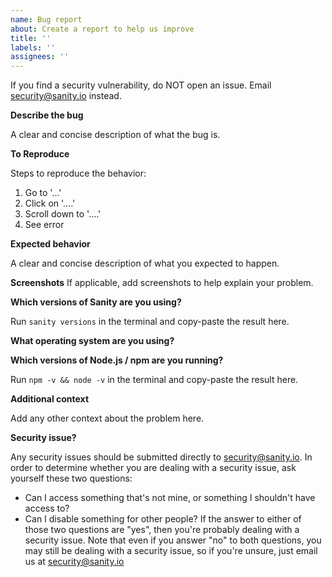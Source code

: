 ```yaml
---
name: Bug report
about: Create a report to help us improve
title: ''
labels: ''
assignees: ''
---
```


If you find a security vulnerability, do NOT open an issue. Email [security@sanity.io](mailto:security@sanity.io) instead.

**Describe the bug**

A clear and concise description of what the bug is.

**To Reproduce**

Steps to reproduce the behavior:

1. Go to '...'
2. Click on '....'
3. Scroll down to '....'
4. See error

**Expected behavior**

A clear and concise description of what you expected to happen.

**Screenshots**
If applicable, add screenshots to help explain your problem.

**Which versions of Sanity are you using?**

Run `sanity versions` in the terminal and copy-paste the result here.

**What operating system are you using?**

**Which versions of Node.js / npm are you running?**

Run `npm -v && node -v` in the terminal and copy-paste the result here.

**Additional context**

Add any other context about the problem here.

**Security issue?**

Any security issues should be submitted directly to [security@sanity.io](mailto:security@sanity.io). In order to determine whether you are dealing with a security issue, ask yourself these two questions:

- Can I access something that's not mine, or something I shouldn't have access to?
- Can I disable something for other people? If the answer to either of those two questions are "yes", then you're probably dealing with a security issue. Note that even if you answer "no" to both questions, you may still be dealing with a security issue, so if you're unsure, just email us at [security@sanity.io](mailto:security@sanity.io)
